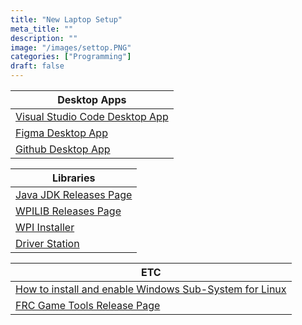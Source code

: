 ```yaml
---
title: "New Laptop Setup"
meta_title: ""
description: ""
image: "/images/settop.PNG"
categories: ["Programming"]
draft: false
---
```

|**Desktop Apps**|
|----------------|
|[Visual Studio Code Desktop App](https://code.visualstudio.com/download)
|[Figma Desktop App](https://desktop.figma.com/win/FigmaSetup.exe)
|[Github Desktop App](https://central.github.com/deployments/desktop/desktop/latest/win32)

|**Libraries**|
|-------------|
|[Java JDK Releases Page](https://www.oracle.com/java/technologies/downloads/)
|[WPILIB Releases Page](https://github.com/wpilibsuite/allwpilib/releases)
|[WPI Installer](https://github.com/wpilibsuite/allwpilib/releases/download/v2023.4.3/WPILib_Windows-2023.4.3.iso)
|[Driver Station](https://docs.wpilib.org/en/stable/docs/zero-to-robot/step-2/frc-game-tools.html)

|**ETC**|
|-------|
|[How to install and enable Windows Sub-System for Linux](https://learn.microsoft.com/en-us/windows/wsl/install)
|[FRC Game Tools Release Page](https://www.ni.com/en-us/support/downloads/drivers/download.frc-game-tools.html#479842)